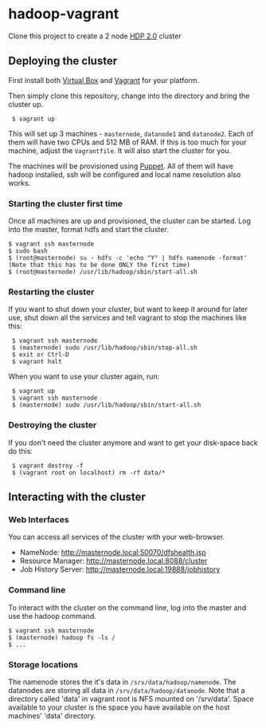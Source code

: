 hadoop-vagrant
==============

Clone this project to create a 2 node [HDP 2.0](http://hortonworks.com/hdp/) cluster

## Deploying the cluster

First install both [Virtual Box](http://virtualbox.org) and [Vagrant](http://vagrantup.com/) for your platform.

Then simply clone this repository, change into the directory and bring the cluster up.

     $ vagrant up

This will set up 3 machines - `masternode`, `datanode1` and `datanode2`. Each of them will have two CPUs and 512 MB of RAM. If this is too much for your machine, adjust the `Vagrantfile`. It will also start the cluster for you.

The machines will be provisioned using [Puppet](http://puppetlabs.com/). All of them will have hadoop installed, ssh will be configured and local name resolution also works.

### Starting the cluster first time

Once all machines are up and provisioned, the cluster can be started. Log into the master, format hdfs and start the cluster.

    $ vagrant ssh masternode
    $ sudo bash
    $ (root@masternode) su - hdfs -c 'echo "Y" | hdfs namenode -format' (Note that this has to be done ONLY the first time)
    $ (root@masternode) /usr/lib/hadoop/sbin/start-all.sh

### Restarting the cluster

If you want to shut down your cluster, but want to keep it around for later use, shut down all the services and tell
vagrant to stop the machines like this:

     $ vagrant ssh masternode
     $ (masternode) sudo /usr/lib/hadoop/sbin/stop-all.sh
     $ exit or Ctrl-D
     $ vagrant halt

When you want to use your cluster again, run:

     $ vagrant up
     $ vagrant ssh masternode
     $ (masternode) sudo /usr/lib/hadoop/sbin/start-all.sh
     

### Destroying the cluster

If you don't need the cluster anymore and want to get your disk-space back do this:

     $ vagrant destroy -f
     $ (vagrant root on localhost) rm -rf data/*

## Interacting with the cluster

### Web Interfaces

You can access all services of the cluster with your web-browser.

* NameNode: http://masternode.local:50070/dfshealth.jsp
* Resource Manager: http://masternode.local:8088/cluster
* Job History Server: http://masternode.local:19888/jobhistory

### Command line

To interact with the cluster on the command line, log into the master and use the hadoop command.

    $ vagrant ssh masternode
    $ (masternode) hadoop fs -ls /
    $ ...

### Storage locations

The namenode stores the it's data in `/srv/data/hadoop/namenode`. The datanodes  are storing all data in
`/srv/data/hadoop/datanode`. Note that a directory called 'data' in vagrant root is NFS mounted on '/srv/data'.
Space available to your cluster is the space you have available on the host machines' 'data' directory.

